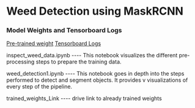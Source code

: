 # Weed Detection using MaskRCNN

### Model Weights and Tensorboard Logs
[Pre-trained weight](https://drive.google.com/file/d/11XssW0dkMGfxsFWM-zp_DxICXsLqnGtf/view?usp=sharing)
[Tensorboard Logs](https://drive.google.com/file/d/1fJsdFJwFsfmwLA6Yy3TZVB4pOTVRa1F6/view?usp=sharing)


inspect_weed_data.ipynb  ---- This notebook visualizes the different pre-processing steps to prepare the training data.

weed_detection1.ipynb    ---- This notebook goes in depth into the steps performed to detect and segment objects. It provides          v  visualizations of every step of the pipeline.

trained_weights_Link     ---- drive link to already trained weights 
